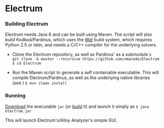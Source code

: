 # Electrum


### Building Electrum

Electrum needs Java 8 and can be built using Maven. The script will also build Kodkod/Pardinus, which uses the [Waf](https://github.com/waf-project/waf) build
system, which requires Python 2.5 or later, and needs a C/C++ compiler for the underlying solvers.

* Clone the Electrum repository, as well as Pardinus' as a submodule 
`$ git clone -b master --recursive https://github.com/nmacedo/Electrum`
`$ cd Electrum`

* Run the Maven script to generate a self containable executable. This will compile Electrum/Pardinus, as well as the underlying native libraries (see []())
`$ mvn clean install`

### Running

[Download]() the executable ``jar`` (or [build]() it) and launch it simply as
`$ java electrum.jar`

This will launch Electrum's/Alloy Analyzer's simple GUI.